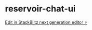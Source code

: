 # reservoir-chat-ui

[Edit in StackBlitz next generation editor ⚡️](https://stackblitz.com/~/github.com/drzo/reservoir-chat-ui)